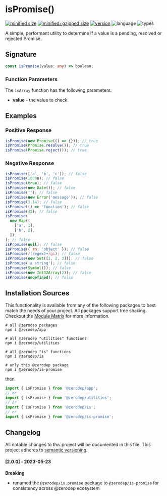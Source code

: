 # isPromise()

[![minified size](https://img.shields.io/bundlephobia/min/@zerodep/is-promise?style=flat-square&color=blue)](https://bundlephobia.com/package/@zerodep/is-promise)
[![minified+gzipped size](https://img.shields.io/bundlephobia/minzip/@zerodep/is-promise?style=flat-square&color=blue)](https://bundlephobia.com/package/@zerodep/is-promise)
[![version](https://img.shields.io/npm/v/@zerodep/is-promise?style=flat-square&color=blue)](https://www.npmjs.com/package/@zerodep/is-promise)
![language](https://img.shields.io/badge/typescript-100%25-blue?style=flat-square)
![types](https://img.shields.io/badge/types-included-blue?style=flat-square)

A simple, performant utility to determine if a value is a pending, resolved or rejected Promise.

## Signature

```typescript
const isPromise(value: any) => boolean;
```

### Function Parameters

The `isArray` function has the following parameters:

- **value** - the value to check

## Examples

### Positive Response

```javascript
isPromise(new Promise(() => {})); // true
isPromise(Promise.resolve()); // true
isPromise(Promise.reject()); // true
```

### Negative Response

```javascript
isPromise(['a', 'b', 'c']); // false
isPromise(1000n); // false
isPromise(true); // false
isPromise(new Date()); // false
isPromise(''); // false
isPromise(new Error('message')); // false
isPromise(3.14); // false
isPromise(() => 'function'); // false
isPromise(42); // false
isPromise(
  new Map([
    ['a', 1],
    ['b', 2],
  ])
); // false
isPromise(null); // false
isPromise({ an: 'object' }); // false
isPromise(/[regex]+/gi); // false
isPromise(new Set([1, 2, 3])); // false
isPromise('a string'); // false
isPromise(Symbol()); // false
isPromise(new Int32Array(2)); // false
isPromise(undefined); // false
```

## Installation Sources

This functionality is available from any of the following packages to best match the needs of your project. All packages support tree shaking. Checkout the [Module Matrix](/) for more information.

```shell
# all @zerodep packages
npm i @zerodep/app

# all @zerodep "utilities" functions
npm i @zerodep/utilities

# all @zerodep "is" functions
npm i @zerodep/is

# only this @zerodep package
npm i @zerodep/is-promise
```

then

```javascript
import { isPromise } from '@zerodep/app';
// or
import { isPromise } from '@zerodep/utilities';
// or
import { isPromise } from '@zerodep/is';
// or
import { isPromise } from '@zerodep/is-promise';
```

## Changelog

All notable changes to this project will be documented in this file. This project adheres to [semantic versioning](https://semver.org/spec/v2.0.0.html).

#### [2.0.0] - 2023-05-23

**Breaking**

- renamed the `@zerodep/is.promise` package to `@zerodep/is-promise` for consistency across @zerodep ecosystem
